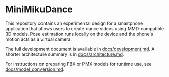 # MiniMikuDance

This repository contains an experimental design for a smartphone application
that allows users to create dance videos using MMD-compatible 3D models.
Pose estimation runs locally on the device and the phone's motion acts as a
virtual camera.

The full development document is available in
[docs/development.md](docs/development.md). A shorter architecture summary is in
[docs/architecture.md](docs/architecture.md).

For instructions on preparing FBX or PMX models for runtime use, see
[docs/model_conversion.md](docs/model_conversion.md).
